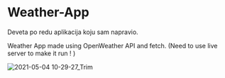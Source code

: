# Weather-App

Deveta po redu aplikacija koju sam napravio.

Weather App made using OpenWeather API and fetch. (Need to use live server to make it run ! )

![2021-05-04 10-29-27_Trim](https://user-images.githubusercontent.com/80545806/116978593-381e2800-acc4-11eb-8832-31695ad8eeff.gif)
